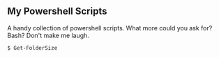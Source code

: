 My Powershell Scripts
---

A handy collection of powershell scripts. What more could you ask for? Bash? Don't make me laugh. 


```
$ Get-FolderSize
```
